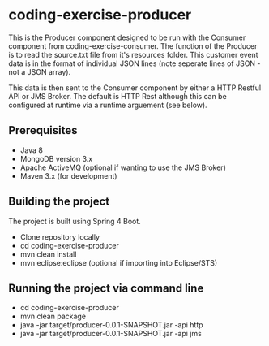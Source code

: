 # coding-exercise-producer

This is the Producer component designed to be run with the Consumer component from coding-exercise-consumer. The function of the Producer is to read the source.txt file from it's resources folder. This customer event data is in the format of individual JSON lines (note seperate lines of JSON - not a JSON array).

This data is then sent to the Consumer component by either a HTTP Restful API or JMS Broker. The default is HTTP Rest although this can be configured at runtime via a runtime arguement (see below).

## Prerequisites

- Java 8
- MongoDB version 3.x
- Apache ActiveMQ (optional if wanting to use the JMS Broker)
- Maven 3.x (for development)

## Building the project

The project is built using Spring 4 Boot.

- Clone repository locally
- cd coding-exercise-producer
- mvn clean install
- mvn eclipse:eclipse (optional if importing into Eclipse/STS)

## Running the project via command line

- cd coding-exercise-producer
- mvn clean package
- java -jar target/producer-0.0.1-SNAPSHOT.jar -api http
- java -jar target/producer-0.0.1-SNAPSHOT.jar -api jms

